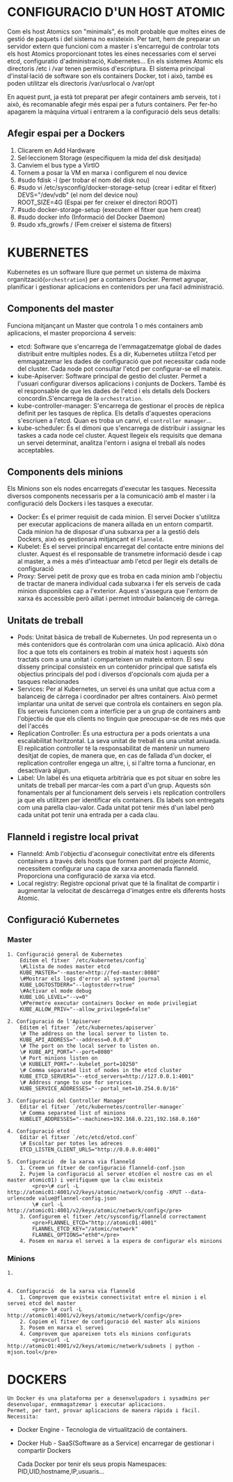 # CONFIGURACIO D'UN HOST ATOMIC

Com els host Atomics son "minimals", és molt probable que moltes eines de gestió de paquets i del sistema no existeixin.
Per tant, hem de preparar un servidor extern que funcioni com a master i s'encarregui de controlar tots els host Atomics proporcionant totes les eines necessaries com el servei etcd, configuratio d'administració, Kubernetes...
En els sistemes Atomic els directoris /etc i /var tenen permisos d'escriptura.
El sistema principal d'instal·lació de software son els containers Docker, tot i això, també es poden utilitzar els directoris /var/usrlocal o /var/opt

En aquest punt, ja està tot preparat per afegir containers amb serveis, tot i això, és recomanable afegir més espai per a futurs containers.
Per fer-ho apagarem la màquina virtual i entrarem a la configuració dels seus detalls:

## Afegir espai per a Dockers
1. Clicarem en Add Hardware
2. Sel·leccionem Storage (especifiquem la mida del disk desitjada)
3. Canviem el bus type a VirtIO
4. Tornem a posar la VM en marxa i configurem el nou device
5. \#sudo fdisk -l (per trobar el nom del disk nou)
6. \#sudo vi /etc/sysconfig/docker-storage-setup (crear i editar el fitxer)
	DEVS="/dev/vdb" (el nom del device nou)  
	ROOT_SIZE=4G (Espai per fer creixer el directori ROOT)
7. \#sudo docker-storage-setup (executem el fitxer que hem creat)
8. \#sudo docker info (Informació del Docker Daemon)
9. \#sudo xfs_growfs / (Fem creixer el sistema de fitxers)

# KUBERNETES
Kubernetes es un software lliure que permet un sistema de màxima organització(`orchestration`) per a containers Docker.
Permet agrupar, planificar i gestionar aplicacions en contenidors per una facil administració.
## Components del master
Funciona mitjançant un Master que controla 1 o més containers amb aplicacions, el master proporciona 4 serveis:
	
* etcd: Software que s'encarrega de l'emmagatzematge global de dades distribuit entre multiples nodes. És a dir, Kubernetes utilitza l'etcd per emmagatzemar les dades de configuració que pot necessitar cada node del cluster. Cada node pot consultar l'etcd per configurar-se ell mateix.
* kube-Apiserver: Software principal de gestio del cluster. Permet a l'usuari configurar diversos aplicacions i conjunts de Dockers. També és el responsable de que les dades de l'etcd i els detalls dels Dockers concordin.S'encarrega de la `orchestration`.
* kube-controller-manager: S'encarrega de gestionar el procès de rèplica definit per les tasques de rèplica. Els detalls d'aquestes operacions s'escriuen a l'etcd. Quan es troba un canvi, el `controller manager`...
* kube-scheduler: És el dimoni que s'encarrega de distribuir i assignar les taskes a cada node cel cluster. Aquest llegeix els requisits que demana un servei determinat, analitza l'entorn i asigna el treball als nodes acceptables.
## Components dels minions
Els Minions son els nodes encarregats d'executar les tasques. Necessita diversos components necessaris per a la comunicació amb el master i la configuració dels Dockers i les tasques a executar.
	
* Docker: És el primer requisit de cada minion. El servei Docker s'utilitza per executar applicacions de manera aillada en un entorn compartit. Cada minion ha de disposar d'una subxarxa per a la gestió dels Dockers, això es gestionarà mitjançant el `Flanneld`.
* Kubelet: És el servei principal encarregat del contacte entre minions del cluster. Aquest és el responsable de transmetre informació desde i cap al master, a més a més d'inteactuar amb l'etcd per llegir els detalls de configuració
* Proxy: Servei petit de proxy que es troba en cada minion amb l'objectiu de tractar de manera individual cada subxarxa i fer els serveis de cada minion disponibles cap a l'exterior. Aquest s'assegura que l'entorn de xarxa és accessible però aillat i permet introduir balanceig de càrrega.
## Unitats de treball
* Pods: Unitat bàsica de treball de Kubernetes. Un pod representa un o més contenidors que és controlaràn com una única aplicació. Això dóna lloc a que tots els containers es trobin al mateix host i aquests són tractats com a una unitat i comparteixen un mateix entorn.
El seu disseny principal consisteix en un contenidor principal que satisfa els objectius principals del pod i diversos d'opcionals com ajuda per a tasques relacionades
* Services: Per al Kubernetes, un servei és una unitat que actua com a balanceig de càrrega i coordinador per altres containers. Això permet implantar una unitat de servei que controla els containers en segon pla.
Els serveis funcionen com a interfície per a un grup de containers amb l'objectiu de que els clients no tinguin que preocupar-se de res més que del l'accés
* Replication Controller: És una estructura per a pods orientats a una escalabilitat horitzontal. La seva unitat de treball és una unitat aniuada. El replication controller té la responsabilitat de mantenir un numero desitjat de copies, de manera que, en cas de fallada d'un docker, el replication
controller engega un altre, i, si l'altre torna a funcionar, en desactivarà algun.
* Label: Un label és una etiqueta arbitrària que es pot situar en sobre les unitats de treball per marcar-les com a part d'un grup. Aquests són fonamentals per al funcionament dels serveis i els replication controllers ja que els utilitzen per identificar els containers.
Els labels son entregats com una parella clau-valor. Cada unitat pot tenir més d'un label però cada unitat pot tenir una entrada per a cada clau.
## Flanneld i registre local privat
* Flanneld: Amb l'objectiu d'aconseguir conectivitat entre els diferents containers a través dels hosts que formen part del projecte Atomic, necessitem configurar una capa de xarxa anomenada flanneld. Proporciona una configuració de xarxa via etcd.
* Local registry: Registre opcional privat que té la finalitat de compartir i augmentar la velocitat de descàrrega d'imatges entre els diferents hosts Atomic.
## Configuració Kubernetes
### Master
	
	1. Configuració general de Kubernetes
		Editem el fitxer `/etc/kubernetes/config`
		\#Llista de nodes master etcd
		KUBE_MASTER="--master=http://fed-master:8080"
		\#Mostrar els logs d'error al systemd journal
		KUBE_LOGTOSTDERR="--logtostderr=true"
		\#Activar el mode debug	
		KUBE_LOG_LEVEL="--v=0"
		\#Permetre executar containers Docker en mode privilegiat
		KUBE_ALLOW_PRIV="--allow_privileged=false"

	2. Configuració de l'Apiserver
		Editem el fitxer `/etc/kubernetes/apiserver`
		\# The address on the local server to listen to.
		KUBE_API_ADDRESS="--address=0.0.0.0"
		\# The port on the local server to listen on.
		\# KUBE_API_PORT="--port=8080"
		\# Port minions listen on
		\# KUBELET_PORT="--kubelet_port=10250"
		\# Comma separated list of nodes in the etcd cluster
		KUBE_ETCD_SERVERS="--etcd_servers=http://127.0.0.1:4001"
		\# Address range to use for services
		KUBE_SERVICE_ADDRESSES="--portal_net=10.254.0.0/16"
	
	3. Configuració del Controller Manager
		Editar el fitxer `/etc/kubernetes/controller-manager`
		\# Comma separated list of minions
		KUBELET_ADDRESSES="--machines=192.168.0.221,192.168.0.160"
		
	4. Configuració etcd
		Editar el fitxer `/etc/etcd/etcd.conf`
		\# Escoltar per totes les adreces
		ETCD_LISTEN_CLIENT_URLS="http://0.0.0.0:4001"

	5. Configuració  de la xarxa via flanneld
		1. Creem un fitxer de configuració flanneld-conf.json
		2. Pujem la configuració al server etcd(en el nostre cas en el master atomic01) i verifiquem que la clau existeix	
			<pre>\# curl -L http://atomic01:4001/v2/keys/atomic/network/config -XPUT --data-urlencode value@flannel-config.json	
			\# curl -L http://atomic01:4001/v2/keys/atomic/network/config</pre>
		3. Configurem el fitxer /etc/sysconfig/flanneld correctament
			<pre>FLANNEL_ETCD="http://atomic01:4001"
			FLANNEL_ETCD_KEY="/atomic/network"
			FLANNEL_OPTIONS="eth0"</pre>
		4. Posem en marxa el servei a la espera de configurar els minions
		
### Minions
	1. 
	
	
	4. Configuració  de la xarxa via flanneld
		1. Comprovem que existeix connectivitat entre el minion i el servei etcd del master
			<pre> \# curl -L http://atomic01:4001/v2/keys/atomic/network/config</pre>
		2. Copiem el fitxer de configuració del master als minions
		3. Posem en marxa el servei
		4. Comprovem que apareixen tots els minions configurats
			<pre>curl -L http://atomic01:4001/v2/keys/atomic/network/subnets | python -mjson.tool</pre>
	
# DOCKERS
	Un Docker és una plataforma per a desenvolupadors i sysadmins per desenvolupar, enmmagatzemar i executar aplicacions.
	Permet, per tant, provar aplicacions de manera ràpida i fàcil. Necessita:
* Docker Engine - Tecnologia de virtualització de containers.
* Docker Hub - SaaS(Software as a Service) encarregar de gestionar i compartir Dockers

	Cada Docker por tenir els seus propis Namespaces: PID,UID,hostname,IP,usuaris...
